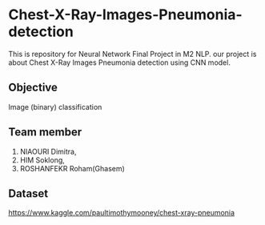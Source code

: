# Chest-X-Ray-Images-Pneumonia-detection
This is repository for Neural Network Final Project in M2 NLP. our project is about Chest X-Ray Images Pneumonia detection using CNN model.


## Objective
Image (binary) classification

## Team member
1. NIAOURI Dimitra,<br>
2. HIM Soklong,<br>
3. ROSHANFEKR Roham(Ghasem)

## Dataset 
https://www.kaggle.com/paultimothymooney/chest-xray-pneumonia
